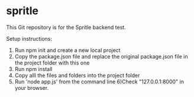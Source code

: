 # spritle
This Git repository is for the Spritle backend test.

Setup instructions:
1) Run npm init and create a new local project
2) Copy the package.json file and replace the original package.json file in the project folder with this one
3) Run npm install
4) Copy alll the files and folders into the project folder
5) Run 'node app.js' from the command line
6)Check "127.0.0.1:8000" in your browser.
